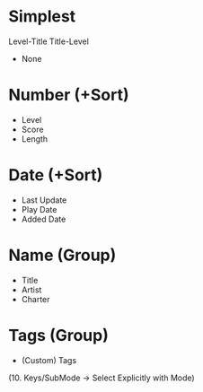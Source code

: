 # Simplest
Level-Title
Title-Level

- None

# Number (+Sort)
- Level
- Score
- Length

# Date (+Sort)
- Last Update
- Play Date
- Added Date

# Name (Group)
- Title
- Artist
- Charter

# Tags (Group)
- (Custom) Tags

(10. Keys/SubMode -> Select Explicitly with Mode)
